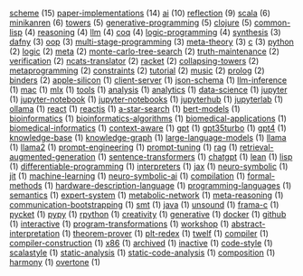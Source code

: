 [scheme](https://github.com/search?q=user%3Anamin+fork%3Atrue+topic%3Ascheme) (15)
[paper-implementations](https://github.com/search?q=user%3Anamin+fork%3Atrue+topic%3Apaper-implementations) (14)
[ai](https://github.com/search?q=user%3Anamin+fork%3Atrue+topic%3Aai) (10)
[reflection](https://github.com/search?q=user%3Anamin+fork%3Atrue+topic%3Areflection) (9)
[scala](https://github.com/search?q=user%3Anamin+fork%3Atrue+topic%3Ascala) (6)
[minikanren](https://github.com/search?q=user%3Anamin+fork%3Atrue+topic%3Aminikanren) (6)
[towers](https://github.com/search?q=user%3Anamin+fork%3Atrue+topic%3Atowers) (5)
[generative-programming](https://github.com/search?q=user%3Anamin+fork%3Atrue+topic%3Agenerative-programming) (5)
[clojure](https://github.com/search?q=user%3Anamin+fork%3Atrue+topic%3Aclojure) (5)
[common-lisp](https://github.com/search?q=user%3Anamin+fork%3Atrue+topic%3Acommon-lisp) (4)
[reasoning](https://github.com/search?q=user%3Anamin+fork%3Atrue+topic%3Areasoning) (4)
[llm](https://github.com/search?q=user%3Anamin+fork%3Atrue+topic%3Allm) (4)
[coq](https://github.com/search?q=user%3Anamin+fork%3Atrue+topic%3Acoq) (4)
[logic-programming](https://github.com/search?q=user%3Anamin+fork%3Atrue+topic%3Alogic-programming) (4)
[synthesis](https://github.com/search?q=user%3Anamin+fork%3Atrue+topic%3Asynthesis) (3)
[dafny](https://github.com/search?q=user%3Anamin+fork%3Atrue+topic%3Adafny) (3)
[oop](https://github.com/search?q=user%3Anamin+fork%3Atrue+topic%3Aoop) (3)
[multi-stage-programming](https://github.com/search?q=user%3Anamin+fork%3Atrue+topic%3Amulti-stage-programming) (3)
[meta-theory](https://github.com/search?q=user%3Anamin+fork%3Atrue+topic%3Ameta-theory) (3)
[c](https://github.com/search?q=user%3Anamin+fork%3Atrue+topic%3Ac) (3)
[python](https://github.com/search?q=user%3Anamin+fork%3Atrue+topic%3Apython) (2)
[logic](https://github.com/search?q=user%3Anamin+fork%3Atrue+topic%3Alogic) (2)
[meta](https://github.com/search?q=user%3Anamin+fork%3Atrue+topic%3Ameta) (2)
[monte-carlo-tree-search](https://github.com/search?q=user%3Anamin+fork%3Atrue+topic%3Amonte-carlo-tree-search) (2)
[truth-maintenance](https://github.com/search?q=user%3Anamin+fork%3Atrue+topic%3Atruth-maintenance) (2)
[verification](https://github.com/search?q=user%3Anamin+fork%3Atrue+topic%3Averification) (2)
[ncats-translator](https://github.com/search?q=user%3Anamin+fork%3Atrue+topic%3Ancats-translator) (2)
[racket](https://github.com/search?q=user%3Anamin+fork%3Atrue+topic%3Aracket) (2)
[collapsing-towers](https://github.com/search?q=user%3Anamin+fork%3Atrue+topic%3Acollapsing-towers) (2)
[metaprogramming](https://github.com/search?q=user%3Anamin+fork%3Atrue+topic%3Ametaprogramming) (2)
[constraints](https://github.com/search?q=user%3Anamin+fork%3Atrue+topic%3Aconstraints) (2)
[tutorial](https://github.com/search?q=user%3Anamin+fork%3Atrue+topic%3Atutorial) (2)
[music](https://github.com/search?q=user%3Anamin+fork%3Atrue+topic%3Amusic) (2)
[prolog](https://github.com/search?q=user%3Anamin+fork%3Atrue+topic%3Aprolog) (2)
[binders](https://github.com/search?q=user%3Anamin+fork%3Atrue+topic%3Abinders) (2)
[apple-silicon](https://github.com/search?q=user%3Anamin+fork%3Atrue+topic%3Aapple-silicon) (1)
[client-server](https://github.com/search?q=user%3Anamin+fork%3Atrue+topic%3Aclient-server) (1)
[json-schema](https://github.com/search?q=user%3Anamin+fork%3Atrue+topic%3Ajson-schema) (1)
[llm-inference](https://github.com/search?q=user%3Anamin+fork%3Atrue+topic%3Allm-inference) (1)
[mac](https://github.com/search?q=user%3Anamin+fork%3Atrue+topic%3Amac) (1)
[mlx](https://github.com/search?q=user%3Anamin+fork%3Atrue+topic%3Amlx) (1)
[tools](https://github.com/search?q=user%3Anamin+fork%3Atrue+topic%3Atools) (1)
[analysis](https://github.com/search?q=user%3Anamin+fork%3Atrue+topic%3Aanalysis) (1)
[analytics](https://github.com/search?q=user%3Anamin+fork%3Atrue+topic%3Aanalytics) (1)
[data-science](https://github.com/search?q=user%3Anamin+fork%3Atrue+topic%3Adata-science) (1)
[jupyter](https://github.com/search?q=user%3Anamin+fork%3Atrue+topic%3Ajupyter) (1)
[jupyter-notebook](https://github.com/search?q=user%3Anamin+fork%3Atrue+topic%3Ajupyter-notebook) (1)
[jupyter-notebooks](https://github.com/search?q=user%3Anamin+fork%3Atrue+topic%3Ajupyter-notebooks) (1)
[jupyterhub](https://github.com/search?q=user%3Anamin+fork%3Atrue+topic%3Ajupyterhub) (1)
[jupyterlab](https://github.com/search?q=user%3Anamin+fork%3Atrue+topic%3Ajupyterlab) (1)
[ollama](https://github.com/search?q=user%3Anamin+fork%3Atrue+topic%3Aollama) (1)
[react](https://github.com/search?q=user%3Anamin+fork%3Atrue+topic%3Areact) (1)
[reactjs](https://github.com/search?q=user%3Anamin+fork%3Atrue+topic%3Areactjs) (1)
[a-star-search](https://github.com/search?q=user%3Anamin+fork%3Atrue+topic%3Aa-star-search) (1)
[bert-models](https://github.com/search?q=user%3Anamin+fork%3Atrue+topic%3Abert-models) (1)
[bioinformatics](https://github.com/search?q=user%3Anamin+fork%3Atrue+topic%3Abioinformatics) (1)
[bioinformatics-algorithms](https://github.com/search?q=user%3Anamin+fork%3Atrue+topic%3Abioinformatics-algorithms) (1)
[biomedical-applications](https://github.com/search?q=user%3Anamin+fork%3Atrue+topic%3Abiomedical-applications) (1)
[biomedical-informatics](https://github.com/search?q=user%3Anamin+fork%3Atrue+topic%3Abiomedical-informatics) (1)
[context-aware](https://github.com/search?q=user%3Anamin+fork%3Atrue+topic%3Acontext-aware) (1)
[gpt](https://github.com/search?q=user%3Anamin+fork%3Atrue+topic%3Agpt) (1)
[gpt35turbo](https://github.com/search?q=user%3Anamin+fork%3Atrue+topic%3Agpt35turbo) (1)
[gpt4](https://github.com/search?q=user%3Anamin+fork%3Atrue+topic%3Agpt4) (1)
[knowledge-base](https://github.com/search?q=user%3Anamin+fork%3Atrue+topic%3Aknowledge-base) (1)
[knowledge-graph](https://github.com/search?q=user%3Anamin+fork%3Atrue+topic%3Aknowledge-graph) (1)
[large-language-models](https://github.com/search?q=user%3Anamin+fork%3Atrue+topic%3Alarge-language-models) (1)
[llama](https://github.com/search?q=user%3Anamin+fork%3Atrue+topic%3Allama) (1)
[llama2](https://github.com/search?q=user%3Anamin+fork%3Atrue+topic%3Allama2) (1)
[prompt-engineering](https://github.com/search?q=user%3Anamin+fork%3Atrue+topic%3Aprompt-engineering) (1)
[prompt-tuning](https://github.com/search?q=user%3Anamin+fork%3Atrue+topic%3Aprompt-tuning) (1)
[rag](https://github.com/search?q=user%3Anamin+fork%3Atrue+topic%3Arag) (1)
[retrieval-augmented-generation](https://github.com/search?q=user%3Anamin+fork%3Atrue+topic%3Aretrieval-augmented-generation) (1)
[sentence-transformers](https://github.com/search?q=user%3Anamin+fork%3Atrue+topic%3Asentence-transformers) (1)
[chatgpt](https://github.com/search?q=user%3Anamin+fork%3Atrue+topic%3Achatgpt) (1)
[lean](https://github.com/search?q=user%3Anamin+fork%3Atrue+topic%3Alean) (1)
[lisp](https://github.com/search?q=user%3Anamin+fork%3Atrue+topic%3Alisp) (1)
[differentiable-programming](https://github.com/search?q=user%3Anamin+fork%3Atrue+topic%3Adifferentiable-programming) (1)
[interpreters](https://github.com/search?q=user%3Anamin+fork%3Atrue+topic%3Ainterpreters) (1)
[jax](https://github.com/search?q=user%3Anamin+fork%3Atrue+topic%3Ajax) (1)
[neuro-symbolic](https://github.com/search?q=user%3Anamin+fork%3Atrue+topic%3Aneuro-symbolic) (1)
[jit](https://github.com/search?q=user%3Anamin+fork%3Atrue+topic%3Ajit) (1)
[machine-learning](https://github.com/search?q=user%3Anamin+fork%3Atrue+topic%3Amachine-learning) (1)
[neuro-symbolic-ai](https://github.com/search?q=user%3Anamin+fork%3Atrue+topic%3Aneuro-symbolic-ai) (1)
[compilation](https://github.com/search?q=user%3Anamin+fork%3Atrue+topic%3Acompilation) (1)
[formal-methods](https://github.com/search?q=user%3Anamin+fork%3Atrue+topic%3Aformal-methods) (1)
[hardware-description-language](https://github.com/search?q=user%3Anamin+fork%3Atrue+topic%3Ahardware-description-language) (1)
[programming-languages](https://github.com/search?q=user%3Anamin+fork%3Atrue+topic%3Aprogramming-languages) (1)
[semantics](https://github.com/search?q=user%3Anamin+fork%3Atrue+topic%3Asemantics) (1)
[expert-system](https://github.com/search?q=user%3Anamin+fork%3Atrue+topic%3Aexpert-system) (1)
[metabolic-network](https://github.com/search?q=user%3Anamin+fork%3Atrue+topic%3Ametabolic-network) (1)
[meta-reasoning](https://github.com/search?q=user%3Anamin+fork%3Atrue+topic%3Ameta-reasoning) (1)
[communication-bootstrapping](https://github.com/search?q=user%3Anamin+fork%3Atrue+topic%3Acommunication-bootstrapping) (1)
[smt](https://github.com/search?q=user%3Anamin+fork%3Atrue+topic%3Asmt) (1)
[java](https://github.com/search?q=user%3Anamin+fork%3Atrue+topic%3Ajava) (1)
[unsound](https://github.com/search?q=user%3Anamin+fork%3Atrue+topic%3Aunsound) (1)
[frama-c](https://github.com/search?q=user%3Anamin+fork%3Atrue+topic%3Aframa-c) (1)
[pycket](https://github.com/search?q=user%3Anamin+fork%3Atrue+topic%3Apycket) (1)
[pypy](https://github.com/search?q=user%3Anamin+fork%3Atrue+topic%3Apypy) (1)
[rpython](https://github.com/search?q=user%3Anamin+fork%3Atrue+topic%3Arpython) (1)
[creativity](https://github.com/search?q=user%3Anamin+fork%3Atrue+topic%3Acreativity) (1)
[generative](https://github.com/search?q=user%3Anamin+fork%3Atrue+topic%3Agenerative) (1)
[docker](https://github.com/search?q=user%3Anamin+fork%3Atrue+topic%3Adocker) (1)
[github](https://github.com/search?q=user%3Anamin+fork%3Atrue+topic%3Agithub) (1)
[interactive](https://github.com/search?q=user%3Anamin+fork%3Atrue+topic%3Ainteractive) (1)
[program-transformations](https://github.com/search?q=user%3Anamin+fork%3Atrue+topic%3Aprogram-transformations) (1)
[workshop](https://github.com/search?q=user%3Anamin+fork%3Atrue+topic%3Aworkshop) (1)
[abstract-interpretation](https://github.com/search?q=user%3Anamin+fork%3Atrue+topic%3Aabstract-interpretation) (1)
[theorem-prover](https://github.com/search?q=user%3Anamin+fork%3Atrue+topic%3Atheorem-prover) (1)
[plt-redex](https://github.com/search?q=user%3Anamin+fork%3Atrue+topic%3Aplt-redex) (1)
[twelf](https://github.com/search?q=user%3Anamin+fork%3Atrue+topic%3Atwelf) (1)
[compiler](https://github.com/search?q=user%3Anamin+fork%3Atrue+topic%3Acompiler) (1)
[compiler-construction](https://github.com/search?q=user%3Anamin+fork%3Atrue+topic%3Acompiler-construction) (1)
[x86](https://github.com/search?q=user%3Anamin+fork%3Atrue+topic%3Ax86) (1)
[archived](https://github.com/search?q=user%3Anamin+fork%3Atrue+topic%3Aarchived) (1)
[inactive](https://github.com/search?q=user%3Anamin+fork%3Atrue+topic%3Ainactive) (1)
[code-style](https://github.com/search?q=user%3Anamin+fork%3Atrue+topic%3Acode-style) (1)
[scalastyle](https://github.com/search?q=user%3Anamin+fork%3Atrue+topic%3Ascalastyle) (1)
[static-analysis](https://github.com/search?q=user%3Anamin+fork%3Atrue+topic%3Astatic-analysis) (1)
[static-code-analysis](https://github.com/search?q=user%3Anamin+fork%3Atrue+topic%3Astatic-code-analysis) (1)
[composition](https://github.com/search?q=user%3Anamin+fork%3Atrue+topic%3Acomposition) (1)
[harmony](https://github.com/search?q=user%3Anamin+fork%3Atrue+topic%3Aharmony) (1)
[overtone](https://github.com/search?q=user%3Anamin+fork%3Atrue+topic%3Aovertone) (1)

